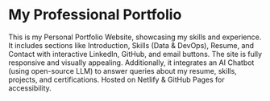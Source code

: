 # My Professional Portfolio
This is my Personal Portfolio Website, showcasing my skills and experience. It includes sections like Introduction, Skills (Data & DevOps), Resume, and Contact with interactive LinkedIn, GitHub, and email buttons. The site is fully responsive and visually appealing. Additionally, it integrates an AI Chatbot (using open-source LLM) to answer queries about my resume, skills, projects, and certifications. Hosted on Netlify & GitHub Pages for accessibility.
